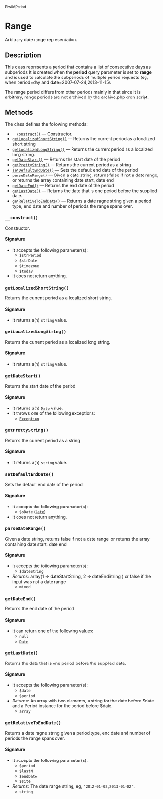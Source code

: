 <small>Piwik\Period</small>

Range
=====

Arbitrary date range representation.

Description
-----------

This class represents a period that contains a list of consecutive days as subperiods
It is created when the **period** query parameter is set to **range** and is used
to calculate the subperiods of multiple period requests (eg, when period=day and
date=2007-07-24,2013-11-15).

The range period differs from other periods mainly in that since it is arbitrary,
range periods are not archived by the archive.php cron script.


Methods
-------

The class defines the following methods:

- [`__construct()`](#__construct) &mdash; Constructor.
- [`getLocalizedShortString()`](#getLocalizedShortString) &mdash; Returns the current period as a localized short string.
- [`getLocalizedLongString()`](#getLocalizedLongString) &mdash; Returns the current period as a localized long string.
- [`getDateStart()`](#getDateStart) &mdash; Returns the start date of the period
- [`getPrettyString()`](#getPrettyString) &mdash; Returns the current period as a string
- [`setDefaultEndDate()`](#setDefaultEndDate) &mdash; Sets the default end date of the period
- [`parseDateRange()`](#parseDateRange) &mdash; Given a date string, returns false if not a date range, or returns the array containing date start, date end
- [`getDateEnd()`](#getDateEnd) &mdash; Returns the end date of the period
- [`getLastDate()`](#getLastDate) &mdash; Returns the date that is one period before the supplied date.
- [`getRelativeToEndDate()`](#getRelativeToEndDate) &mdash; Returns a date ragne string given a period type, end date and number of periods the range spans over.

<a name="__construct" id="__construct"></a>
### `__construct()`

Constructor.

#### Signature

- It accepts the following parameter(s):
    - `$strPeriod`
    - `$strDate`
    - `$timezone`
    - `$today`
- It does not return anything.

<a name="getlocalizedshortstring" id="getlocalizedshortstring"></a>
### `getLocalizedShortString()`

Returns the current period as a localized short string.

#### Signature

- It returns a(n) `string` value.

<a name="getlocalizedlongstring" id="getlocalizedlongstring"></a>
### `getLocalizedLongString()`

Returns the current period as a localized long string.

#### Signature

- It returns a(n) `string` value.

<a name="getdatestart" id="getdatestart"></a>
### `getDateStart()`

Returns the start date of the period

#### Signature

- It returns a(n) [`Date`](../../Piwik/Date.md) value.
- It throws one of the following exceptions:
    - [`Exception`](http://php.net/class.Exception)

<a name="getprettystring" id="getprettystring"></a>
### `getPrettyString()`

Returns the current period as a string

#### Signature

- It returns a(n) `string` value.

<a name="setdefaultenddate" id="setdefaultenddate"></a>
### `setDefaultEndDate()`

Sets the default end date of the period

#### Signature

- It accepts the following parameter(s):
    - `$oDate` ([`Date`](../../Piwik/Date.md))
- It does not return anything.

<a name="parsedaterange" id="parsedaterange"></a>
### `parseDateRange()`

Given a date string, returns false if not a date range, or returns the array containing date start, date end

#### Signature

- It accepts the following parameter(s):
    - `$dateString`
- _Returns:_ array(1 => dateStartString, 2 => dateEndString ) or false if the input was not a date range
    - `mixed`

<a name="getdateend" id="getdateend"></a>
### `getDateEnd()`

Returns the end date of the period

#### Signature

- It can return one of the following values:
    - `null`
    - [`Date`](../../Piwik/Date.md)

<a name="getlastdate" id="getlastdate"></a>
### `getLastDate()`

Returns the date that is one period before the supplied date.

#### Signature

- It accepts the following parameter(s):
    - `$date`
    - `$period`
- _Returns:_ An array with two elements, a string for the date before $date and a Period instance for the period before $date.
    - `array`

<a name="getrelativetoenddate" id="getrelativetoenddate"></a>
### `getRelativeToEndDate()`

Returns a date ragne string given a period type, end date and number of periods the range spans over.

#### Signature

- It accepts the following parameter(s):
    - `$period`
    - `$lastN`
    - `$endDate`
    - `$site`
- _Returns:_ The date range string, eg, `'2012-01-02,2013-01-02'`.
    - `string`

